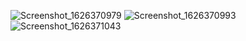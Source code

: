 ![Screenshot_1626370979](https://user-images.githubusercontent.com/76006989/125733606-98d66350-a97d-4560-ada6-177e5af49ee0.png)
![Screenshot_1626370993](https://user-images.githubusercontent.com/76006989/125733611-f907f6ff-48c4-47d2-a9fb-14508f4f4269.png)
![Screenshot_1626371043](https://user-images.githubusercontent.com/76006989/125733616-827a327d-e5f2-404a-a811-052e493f3f8e.png)
